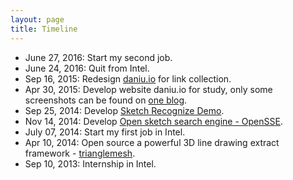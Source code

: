 ```yaml
---
layout: page
title: Timeline
---
```


- June 27, 2016: Start my second job.
- June 24, 2016: Quit from Intel.
- Sep  16, 2015: Redesign [daniu.io](http://www.daniu.io) for link collection.
- Apr  30, 2015: Develop website daniu.io for study, only some screenshots can be found on [one blog](http://www.zddhub.com/fun/2015/09/16/daniu-io/).
- Sep  25, 2014: Develop [Sketch Recognize Demo](http://sr.opensse.com/).
- Nov  14, 2014: Develop [Open sketch search engine - OpenSSE](http://opensse.com/).
- July 07, 2014: Start my first job in Intel.
- Apr  10, 2014: Open source a powerful 3D line drawing extract framework - [trianglemesh](https://github.com/zddhub/trianglemesh).
- Sep  10, 2013: Internship in Intel.
